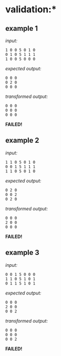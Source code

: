 
# validation:*

## example 1
*input:*
```
1 0 0 5 0 1 0
0 1 0 5 1 1 1
1 0 0 5 0 0 0
```
*expected output:*
```
0 0 0
0 2 0
0 0 0
```
*transformed output:*
```
0 0 0
0 0 0
0 0 0
```
**FAILED!**

## example 2
*input:*
```
1 1 0 5 0 1 0
0 0 1 5 1 1 1
1 1 0 5 0 1 0
```
*expected output:*
```
0 2 0
0 0 2
0 2 0
```
*transformed output:*
```
0 0 0
2 0 0
0 0 0
```
**FAILED!**

## example 3
*input:*
```
0 0 1 5 0 0 0
1 1 0 5 1 0 1
0 1 1 5 1 0 1
```
*expected output:*
```
0 0 0
2 0 0
0 0 2
```
*transformed output:*
```
0 0 0
0 0 0
0 0 2
```
**FAILED!**
